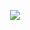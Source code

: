 <p align="center">
<img src="https://capsule-render.vercel.app/api?type=waving&color=timeGradient&height=300&&section=header&text=Welcome&fontSize=90&fontAlign=50&fontAlignY=30&desc=Yakult00&descAlign=50&descSize=30&descAlignY=60&animation=twinkling" />
</p>
